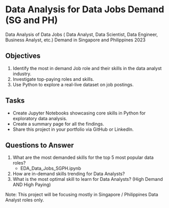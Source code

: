 # Data Analysis for Data Jobs Demand (SG and PH)
Data Analysis of Data Jobs ( Data Analyst, Data Scientist, Data Engineer, Business Analyst, etc.) Demand in Singapore and Philippines 2023

## Objectives
1. Identify the most in demand Job role and their skills in the data analyst industry.
2. Investigate top-paying roles and skills.
3. Use Python to explore a real-live dataset on job postings.

## Tasks
- Create Jupyter Notebooks showcasing core skills in Python for exploratory data analysis.
- Create a summary page for all the findings.
- Share this project in your portfolio via GitHub or LinkedIn.

## Questions to Answer
1. What are the most demanded skills for the top 5 most popular data roles?
    - EDA_Data_Jobs_SGPH.ipynb
3. How are in-demand skills trending for Data Analysts?
4. What is the most optimal skill to learn for Data Analysts? (High Demand AND High Paying)

Note: This project will be focusing mostly in Singapore / Philippines Data Analyst roles only.
